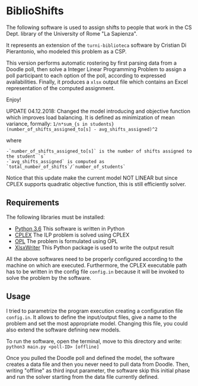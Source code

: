 # BiblioShifts

The following software is used to assign shifts to people that work in the CS Dept. library of the University of Rome "La Sapienza".

It represents an extension of the `turni-biblioteca` software by Cristian Di Pierantonio, who modeled this problem as a CSP.

This version performs automatic rostering by first parsing data from a Doodle poll, then solve a Integer Linear Programming Problem to assign a poll participant to each option of the poll, according to expressed availabilities. Finally, it produces a `xlsx` output file which contains an Excel representation of the computed assignment.

Enjoy!

UPDATE 04.12.2018: Changed the model introducing and objective function which improves load balancing. It is defined as minimization of mean variance, formally: 
`1/n*sum_{s in students} (number_of_shifts_assigned_to[s] - avg_shifts_assigned)^2`

where 

    -`number_of_shifts_assigned_to[s]` is the number of shifts assigned to the student `s`
    -`avg_shifts_assigned` is computed as `total_number_of_shifts`/`number_of_students`

Notice that this update make the current model NOT LINEAR but since CPLEX supports quadratic objective function, this is still efficiently solver.

## Requirements

The following libraries must be installed:

- [Python 3.6](https://www.python.org/) This software is written in Python
- [CPLEX](https://www.ibm.com/analytics/cplex-optimizer) The ILP problem is solved using CPLEX
- [OPL](https://www.ibm.com/analytics/optimization-modeling) The problem is formulated using OPL
- [XlsxWriter](https://xlsxwriter.readthedocs.io/) This Python package is used to write the output result

All the above softwares need to be properly configured according to the machine on which are executed.
Furthermore, the CPLEX executable path has to be written in the config file `config.in` because it will be invoked to solve the problem by the software.

## Usage
I tried to parametrize the program execution creating a configuration file `config.in`. It allows to define the input/output files, give a name to the problem and set the most appropriate model. Changing this file, you could also extend the software defining new models.

To run the software, open the terminal, move to this directory and write:
`python3 main.py <poll-ID> [offline]`

Once you pulled the Doodle poll and defined the model, the software creates a data file and then you never need to pull data from Doodle. Then, writing "offline" as third input parameter, the software skip this initial phase and run the solver starting from the data file currently defined.
